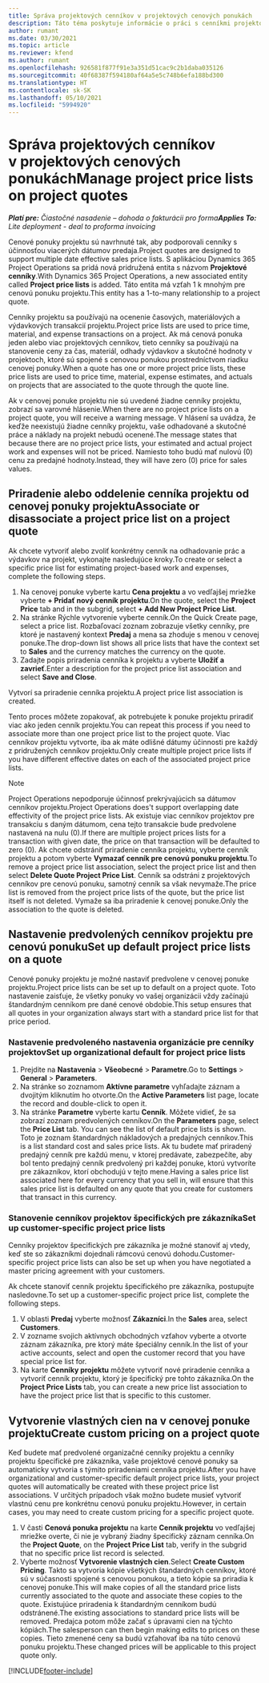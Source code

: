 ```yaml
---
title: Správa projektových cenníkov v projektových cenových ponukách
description: Táto téma poskytuje informácie o práci s cenníkmi projektov v cenových ponukách.
author: rumant
ms.date: 03/30/2021
ms.topic: article
ms.reviewer: kfend
ms.author: rumant
ms.openlocfilehash: 926581f877f91e3a351d51cac9c2b1daba035126
ms.sourcegitcommit: 40f68387f594180af64a5e5c748b6efa188bd300
ms.translationtype: HT
ms.contentlocale: sk-SK
ms.lasthandoff: 05/10/2021
ms.locfileid: "5994920"
---
```

# <a name="manage-project-price-lists-on-project-quotes"></a><span data-ttu-id="679dc-103">Správa projektových cenníkov v projektových cenových ponukách</span><span class="sxs-lookup"><span data-stu-id="679dc-103">Manage project price lists on project quotes</span></span> 

<span data-ttu-id="679dc-104">_**Platí pre:** Čiastočné nasadenie – dohoda o fakturácii pro forma_</span><span class="sxs-lookup"><span data-stu-id="679dc-104">_**Applies To:** Lite deployment - deal to proforma invoicing_</span></span>

<span data-ttu-id="679dc-105">Cenové ponuky projektu sú navrhnuté tak, aby podporovali cenníky s účinnosťou viacerých dátumov predaja.</span><span class="sxs-lookup"><span data-stu-id="679dc-105">Project quotes are designed to support multiple date effective sales price lists.</span></span> <span data-ttu-id="679dc-106">S aplikáciou Dynamics 365 Project Operations sa pridá nová pridružená entita s názvom **Projektové cenníky**.</span><span class="sxs-lookup"><span data-stu-id="679dc-106">With Dynamics 365 Project Operations, a new associated entity called **Project price lists** is added.</span></span> <span data-ttu-id="679dc-107">Táto entita má vzťah 1 k mnohým pre cenovú ponuku projektu.</span><span class="sxs-lookup"><span data-stu-id="679dc-107">This entity has a 1-to-many relationship to a project quote.</span></span>

<span data-ttu-id="679dc-108">Cenníky projektu sa používajú na ocenenie časových, materiálových a výdavkových transakcií projektu.</span><span class="sxs-lookup"><span data-stu-id="679dc-108">Project price lists are used to price time, material, and expense transactions on a project.</span></span> <span data-ttu-id="679dc-109">Ak má cenová ponuka jeden alebo viac projektových cenníkov, tieto cenníky sa používajú na stanovenie ceny za čas, materiál, odhady výdavkov a skutočné hodnoty v projektoch, ktoré sú spojené s cenovou ponukou prostredníctvom riadku cenovej ponuky.</span><span class="sxs-lookup"><span data-stu-id="679dc-109">When a quote has one or more project price lists, these price lists are used to price time, material, expense estimates, and actuals on projects that are associated to the quote through the quote line.</span></span>

<span data-ttu-id="679dc-110">Ak v cenovej ponuke projektu nie sú uvedené žiadne cenníky projektu, zobrazí sa varovné hlásenie.</span><span class="sxs-lookup"><span data-stu-id="679dc-110">When there are no project price lists on a project quote, you will receive a warning message.</span></span> <span data-ttu-id="679dc-111">V hlásení sa uvádza, že keďže neexistujú žiadne cenníky projektu, vaše odhadované a skutočné práce a náklady na projekt nebudú ocenené.</span><span class="sxs-lookup"><span data-stu-id="679dc-111">The message states that because there are no project price lists, your estimated and actual project work and expenses will not be priced.</span></span> <span data-ttu-id="679dc-112">Namiesto toho budú mať nulovú (0) cenu za predajné hodnoty.</span><span class="sxs-lookup"><span data-stu-id="679dc-112">Instead, they will have zero (0) price for sales values.</span></span>

## <a name="associate-or-disassociate-a-project-price-list-on-a-project-quote"></a><span data-ttu-id="679dc-113">Priradenie alebo oddelenie cenníka projektu od cenovej ponuky projektu</span><span class="sxs-lookup"><span data-stu-id="679dc-113">Associate or disassociate a project price list on a project quote</span></span>

<span data-ttu-id="679dc-114">Ak chcete vytvoriť alebo zvoliť konkrétny cenník na odhadovanie prác a výdavkov na projekt, vykonajte nasledujúce kroky.</span><span class="sxs-lookup"><span data-stu-id="679dc-114">To create or select a specific price list for estimating project-based work and expenses, complete the following steps.</span></span>

1. <span data-ttu-id="679dc-115">Na cenovej ponuke vyberte kartu **Cena projektu** a vo vedľajšej mriežke vyberte **+ Pridať nový cenník projektu**.</span><span class="sxs-lookup"><span data-stu-id="679dc-115">On the quote, select the **Project Price** tab and in the subgrid, select **+ Add New Project Price List**.</span></span>
2. <span data-ttu-id="679dc-116">Na stránke Rýchle vytvorenie vyberte cenník.</span><span class="sxs-lookup"><span data-stu-id="679dc-116">On the Quick Create page, select a price list.</span></span> <span data-ttu-id="679dc-117">Rozbaľovací zoznam zobrazuje všetky cenníky, pre ktoré je nastavený kontext **Predaj** a mena sa zhoduje s menou v cenovej ponuke.</span><span class="sxs-lookup"><span data-stu-id="679dc-117">The drop-down list shows all price lists that have the context set to **Sales** and the currency matches the currency on the quote.</span></span>
4. <span data-ttu-id="679dc-118">Zadajte popis priradenia cenníka k projektu a vyberte **Uložiť a zavrieť**.</span><span class="sxs-lookup"><span data-stu-id="679dc-118">Enter a description for the project price list association and select **Save and Close**.</span></span>

<span data-ttu-id="679dc-119">Vytvorí sa priradenie cenníka projektu.</span><span class="sxs-lookup"><span data-stu-id="679dc-119">A project price list association is created.</span></span>

<span data-ttu-id="679dc-120">Tento proces môžete zopakovať, ak potrebujete k ponuke projektu priradiť viac ako jeden cenník projektu.</span><span class="sxs-lookup"><span data-stu-id="679dc-120">You can repeat this process if you need to associate more than one project price list to the project quote.</span></span> <span data-ttu-id="679dc-121">Viac cenníkov projektu vytvorte, iba ak máte odlišné dátumy účinnosti pre každý z pridružených cenníkov projektu.</span><span class="sxs-lookup"><span data-stu-id="679dc-121">Only create multiple project price lists if you have different effective dates on each of the associated project price lists.</span></span>

> [!NOTE]
> <span data-ttu-id="679dc-122">Project Operations nepodporuje účinnosť prekrývajúcich sa dátumov cenníkov projektu.</span><span class="sxs-lookup"><span data-stu-id="679dc-122">Project Operations does't support overlapping date effectivity of the project price lists.</span></span> <span data-ttu-id="679dc-123">Ak existuje viac cenníkov projektov pre transakciu s daným dátumom, cena tejto transakcie bude predvolene nastavená na nulu (0).</span><span class="sxs-lookup"><span data-stu-id="679dc-123">If there are multiple project prices lists for a transaction with given date, the price on that transaction will be defaulted to zero (0).</span></span>
<span data-ttu-id="679dc-124">Ak chcete odstrániť priradenie cenníka projektu, vyberte cenník projektu a potom vyberte **Vymazať cenník pre cenovú ponuku projektu**.</span><span class="sxs-lookup"><span data-stu-id="679dc-124">To remove a project price list association, select the project price list and then select **Delete Quote Project Price List**.</span></span> <span data-ttu-id="679dc-125">Cenník sa odstráni z projektových cenníkov pre cenovú ponuku, samotný cenník sa však nevymaže.</span><span class="sxs-lookup"><span data-stu-id="679dc-125">The price list is removed from the project price lists of the quote, but the price list itself is not deleted.</span></span> <span data-ttu-id="679dc-126">Vymaže sa iba priradenie k cenovej ponuke.</span><span class="sxs-lookup"><span data-stu-id="679dc-126">Only the association to the quote is deleted.</span></span>

## <a name="set-up-default-project-price-lists-on-a-quote"></a><span data-ttu-id="679dc-127">Nastavenie predvolených cenníkov projektu pre cenovú ponuku</span><span class="sxs-lookup"><span data-stu-id="679dc-127">Set up default project price lists on a quote</span></span>

<span data-ttu-id="679dc-128">Cenové ponuky projektu je možné nastaviť predvolene v cenovej ponuke projektu.</span><span class="sxs-lookup"><span data-stu-id="679dc-128">Project price lists can be set up to default on a project quote.</span></span> <span data-ttu-id="679dc-129">Toto nastavenie zaisťuje, že všetky ponuky vo vašej organizácii vždy začínajú štandardným cenníkom pre dané cenové obdobie.</span><span class="sxs-lookup"><span data-stu-id="679dc-129">This setup ensures that all quotes in your organization always start with a standard price list for that price period.</span></span>

### <a name="set-up-organizational-default-for-project-price-lists"></a><span data-ttu-id="679dc-130">Nastavenie predvoleného nastavenia organizácie pre cenníky projektov</span><span class="sxs-lookup"><span data-stu-id="679dc-130">Set up organizational default for project price lists</span></span>

1. <span data-ttu-id="679dc-131">Prejdite na **Nastavenia** > **Všeobecné** > **Parametre**.</span><span class="sxs-lookup"><span data-stu-id="679dc-131">Go to **Settings** > **General** > **Parameters**.</span></span>
2. <span data-ttu-id="679dc-132">Na stránke so zoznamom **Aktívne parametre** vyhľadajte záznam a dvojitým kliknutím ho otvorte.</span><span class="sxs-lookup"><span data-stu-id="679dc-132">On the **Active Parameters** list page, locate the record and double-click to open it.</span></span> 
3. <span data-ttu-id="679dc-133">Na stránke **Parametre** vyberte kartu **Cenník**. Môžete vidieť, že sa zobrazí zoznam predvolených cenníkov.</span><span class="sxs-lookup"><span data-stu-id="679dc-133">On the **Parameters** page, select the **Price List** tab. You can see the list of default price lists is shown.</span></span> <span data-ttu-id="679dc-134">Toto je zoznam štandardných nákladových a predajných cenníkov.</span><span class="sxs-lookup"><span data-stu-id="679dc-134">This is a list standard cost and sales price lists.</span></span> <span data-ttu-id="679dc-135">Ak tu budete mať priradený predajný cenník pre každú menu, v ktorej predávate, zabezpečíte, aby bol tento predajný cenník predvolený pri každej ponuke, ktorú vytvoríte pre zákazníkov, ktorí obchodujú v tejto mene.</span><span class="sxs-lookup"><span data-stu-id="679dc-135">Having a sales price list associated here for every currency that you sell in, will ensure that this sales price list is defaulted on any quote that you create for customers that transact in this currency.</span></span>

### <a name="set-up-customer-specific-project-price-lists"></a><span data-ttu-id="679dc-136">Stanovenie cenníkov projektov špecifických pre zákazníka</span><span class="sxs-lookup"><span data-stu-id="679dc-136">Set up customer-specific project price lists</span></span>

<span data-ttu-id="679dc-137">Cenníky projektov špecifických pre zákazníka je možné stanoviť aj vtedy, keď ste so zákazníkmi dojednali rámcovú cenovú dohodu.</span><span class="sxs-lookup"><span data-stu-id="679dc-137">Customer-specific project price lists can also be set up when you have negotiated a master pricing agreement with your customers.</span></span>

<span data-ttu-id="679dc-138">Ak chcete stanoviť cenník projektu špecifického pre zákazníka, postupujte nasledovne.</span><span class="sxs-lookup"><span data-stu-id="679dc-138">To set up a customer-specific project price list, complete the following steps.</span></span>

1. <span data-ttu-id="679dc-139">V oblasti **Predaj** vyberte možnosť **Zákazníci**.</span><span class="sxs-lookup"><span data-stu-id="679dc-139">In the **Sales** area, select **Customers**.</span></span>
2. <span data-ttu-id="679dc-140">V zozname svojich aktívnych obchodných vzťahov vyberte a otvorte záznam zákazníka, pre ktorý máte špeciálny cenník.</span><span class="sxs-lookup"><span data-stu-id="679dc-140">In the list of your active accounts, select and open the customer record that you have special price list for.</span></span>
3. <span data-ttu-id="679dc-141">Na karte **Cenníky projektu** môžete vytvoriť nové priradenie cenníka a vytvoriť cenník projektu, ktorý je špecifický pre tohto zákazníka.</span><span class="sxs-lookup"><span data-stu-id="679dc-141">On the **Project Price Lists** tab, you can create a new price list association to have the project price list that is specific to this customer.</span></span>

## <a name="create-custom-pricing-on-a-project-quote"></a><span data-ttu-id="679dc-142">Vytvorenie vlastných cien na v cenovej ponuke projektu</span><span class="sxs-lookup"><span data-stu-id="679dc-142">Create custom pricing on a project quote</span></span>

<span data-ttu-id="679dc-143">Keď budete mať predvolené organizačné cenníky projektu a cenníky projektu špecifické pre zákazníka, vaše projektové cenové ponuky sa automaticky vytvoria s týmito priradeniami cenníka projektu.</span><span class="sxs-lookup"><span data-stu-id="679dc-143">After you have organizational and customer-specific default project price lists, your project quotes will automatically be created with these project price list associations.</span></span> <span data-ttu-id="679dc-144">V určitých prípadoch však možno budete musieť vytvoriť vlastnú cenu pre konkrétnu cenovú ponuku projektu.</span><span class="sxs-lookup"><span data-stu-id="679dc-144">However, in certain cases, you may need to create custom pricing for a specific project quote.</span></span> 

1. <span data-ttu-id="679dc-145">V časti **Cenová ponuka projektu** na karte **Cenník projektu** vo vedľajšej mriežke overte, či nie je vybraný žiadny špecifický záznam cenníka.</span><span class="sxs-lookup"><span data-stu-id="679dc-145">On the **Project Quote**, on the **Project Price List** tab, verify in the subgrid that no specific price list record is selected.</span></span>
2. <span data-ttu-id="679dc-146">Vyberte možnosť **Vytvorenie vlastných cien**.</span><span class="sxs-lookup"><span data-stu-id="679dc-146">Select **Create Custom Pricing**.</span></span> <span data-ttu-id="679dc-147">Takto sa vytvoria kópie všetkých štandardných cenníkov, ktoré sú v súčasnosti spojené s cenovou ponukou, a tieto kópie sa priradia k cenovej ponuke.</span><span class="sxs-lookup"><span data-stu-id="679dc-147">This will make copies of all the standard price lists currently associated to the quote and associate these copies to the quote.</span></span> <span data-ttu-id="679dc-148">Existujúce priradenia k štandardným cenníkom budú odstránené.</span><span class="sxs-lookup"><span data-stu-id="679dc-148">The existing associations to standard price lists will be removed.</span></span> <span data-ttu-id="679dc-149">Predajca potom môže začať s úpravami cien na týchto kópiách.</span><span class="sxs-lookup"><span data-stu-id="679dc-149">The salesperson can then begin making edits to prices on these copies.</span></span> <span data-ttu-id="679dc-150">Tieto zmenené ceny sa budú vzťahovať iba na túto cenovú ponuku projektu.</span><span class="sxs-lookup"><span data-stu-id="679dc-150">These changed prices will be applicable to this project quote only.</span></span>


[!INCLUDE[footer-include](../../includes/footer-banner.md)]
